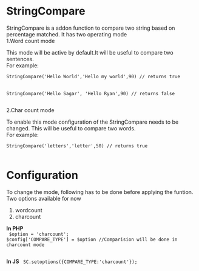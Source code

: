 StringCompare
=============

StringCompare is a addon function to compare two string based on percentage matched. It has two operating mode<br/>
1.Word count mode<br/>
<p>This mode will be active by default.It will be useful to compare two sentences. <br/>
For example:<br/>
<code>
StringCompare('Hello World','Hello my world',90) // returns true 
</code><Br/>
<code>
StringCompare('Hello Sagar', 'Hello Ryan',90) // returns false <br/>
</code>
</p>
2.Char count mode<br/>
<p>
To enable this mode configuration of the StringCompare needs to be changed. This will be useful to compare two words. <br/> 
For example: <br/>
<code>
StringCompare('letters','letter',50) // returns true <br/>
</code>
</p>

Configuration
=============

To change the mode, following has to be done before applying the funtion.<br/>
Two options available for now <br/>
1. wordcount<br/>
2. charcount<br/>

<b>In PHP</b><br/>
<code>
$option = 'charcount';
$config['COMPARE_TYPE'] = $option //Comparision will be done in charcount mode <br/>
</code>

<b>In JS</b>
<code>
SC.setoptions({COMPARE_TYPE:'charcount'});
</code>
